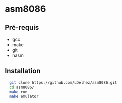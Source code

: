 # asm8086

## Pré-requis 
- gcc
- make
- git 
- nasm

## Installation

```sh
  git clone https://github.com/LDelhez/asm8086.git
  cd asm8086/
  make run
  make emulator
```


